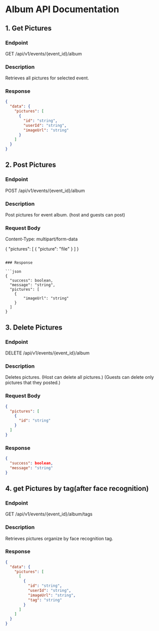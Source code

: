 # Album API Documentation

## 1. Get Pictures

### Endpoint

GET /api/v1/events/{event_id}/album

### Description

Retrieves all pictures for selected event.

### Response

```json
{
  "data": {
    "pictures": [
      {
        "id": "string",
        "userId": "string",
        "imageUrl": "string"
      }
    ]
  }
}
```

## 2. Post Pictures

### Endpoint

POST /api/v1/events/{event_id}/album

### Description

Post pictures for event album. (host and guests can post)

### Request Body

Content-Type: multipart/form-data

{
"pictures": [
{
"picture": "file"
}
]
}

````

### Response

```json
{
  "success": boolean,
  "message": "string",
  "pictures": [
    {
        "imageUrl": "string"
    }
  ]
}
````

## 3. Delete Pictures

### Endpoint

DELETE /api/v1/events/{event_id}/album

### Description

Deletes pictures.
(Host can delete all pictures.)
(Guests can delete only pictures that they posted.)

### Request Body

```json
{
  "pictures": [
    {
      "id": "string"
    }
  ]
}
```

### Response

```json
{
  "success": boolean,
  "message": "string"
}
```

## 4. get Pictures by tag(after face recognition)

### Endpoint

GET /api/v1/events/{event_id}/album/tags

### Description

Retrieves pictures organize by face recognition tag.

### Response

```json
{
  "data": {
    "pictures": [
      [
        {
          "id": "string",
          "userId": "string",
          "imageUrl": "string",
          "tag": "string"
        }
      ]
    ]
  }
}
```
